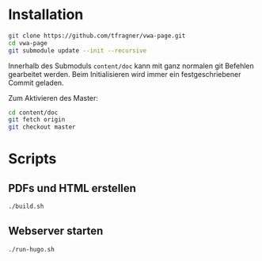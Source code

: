 # Installation

```sh
git clone https://github.com/tfragner/vwa-page.git
cd vwa-page
git submodule update --init --recursive
```

Innerhalb des Submoduls `content/doc` kann mit ganz normalen git Befehlen gearbeitet werden. Beim Initialisieren wird immer ein festgeschriebener Commit geladen.

Zum Aktivieren des Master:

```sh
cd content/doc
git fetch origin
git checkout master
```

# Scripts

## PDFs und HTML erstellen

```sh
./build.sh
```

## Webserver starten

```sh
./run-hugo.sh
```

